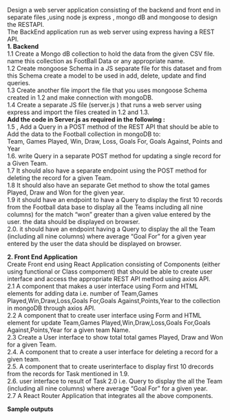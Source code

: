 Design a web server application consisting of the backend and front end in separate files ,using node js express , mongo dB and mongoose to design the RESTAPI. </br>
The BackEnd application run as web server using express having a REST API.</br>
<strong>1. Backend</strong> </br>
1.1 Create a Mongo dB collection to hold the data from the given CSV file. name this collection as FootBall Data or any appropriate name.</br>
1.2 Create mongoose Schema in a JS separate file for this dataset and from this Schema create a model to be used in add, delete, update and find queries.</br>
1.3 Create another file import the file that you uses mongoose Schema created in 1.2 and make connection with mongoDB.</br>
1.4 Create a separate JS file (server.js ) that runs a web server using express and import the files created in 1.2 and 1.3.</br>
<strong>Add the code in Server.js as required in the following :</strong></br>
1.5 , Add a Query in a POST method of the REST API that should be able to Add the data to the Football collection in mongoDB to: </br>
Team, Games Played, Win, Draw, Loss, Goals For, Goals Against, Points and Year</br>
1.6. write Query in a separate POST method for updating a single record for a Given Team.</br>
1.7 It should also have a separate endpoint using the POST method for deleting the record for a given Team.</br>
1.8 It should also have an separate Get method to show the total games Played, Draw and Won for the given year.</br>
1.9 it should have an endpoint to have a Query to display the first 10 records from the Football data base to display all the Teams including all nine columns) for the match “won” greater than a given value entered by the user. the data should be displayed on browser.</br>
2.0. it should have an endpoint having a Query to display the all the Team (including all nine columns) where average “Goal For” for a given year entered by the user the data should be displayed on browser. </br>

<strong>2. Front End Application</strong></br>
Create Front end using React Application consisting of Components (either using functional or Class compoment) that should be able to create user interface and access the appropriate REST API method using axios API.</br>
2.1 A component that makes a user interface using Form and HTML elements for adding data i.e. number of Team,Games Played,Win,Draw,Loss,Goals For,Goals Against,Points,Year to the collection in mongoDB through axios API.</br>
2.2 A component that to create user interface using Form and HTML element for update Team,Games Played,Win,Draw,Loss,Goals For,Goals Against,Points,Year for a given team Name.</br>
2.3 Create a User interface to show total total games Played, Draw and Won for a given Team.</br>
2.4. A component that to create a user interface for deleting a record for a given team.</br>
2.5. A component that to create userinterface to display first 10 drecords from the records for Task mentioned in 1.9.</br>
2.6. user interface to result of Task 2.0 i.e. Query to display the all the Team (including all nine columns) where average “Goal For” for a given year.</br>
2.7 A React Router Application that integrates all the above components. </br>

<strong>Sample outputs</strong></br>
